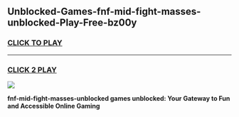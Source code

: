 
## Unblocked-Games-fnf-mid-fight-masses-unblocked-Play-Free-bz00y
<h3>
<a href="https://premium76.site?title=fnf-mid-fight-masses-unblocked&ref=23A">CLICK TO PLAY</a></h3>
<hr>

<h3>
<a href="https://premium76.site?title=fnf-mid-fight-masses-unblocked&ref=23A">CLICK 2 PLAY</a>
  
</h3>

<a href="https://premium76.site?title=fnf-mid-fight-masses-unblocked&ref=23A"><img src="https://clearcache.store/games.png"></a>


**fnf-mid-fight-masses-unblocked games unblocked: Your Gateway to Fun and Accessible Online Gaming**
